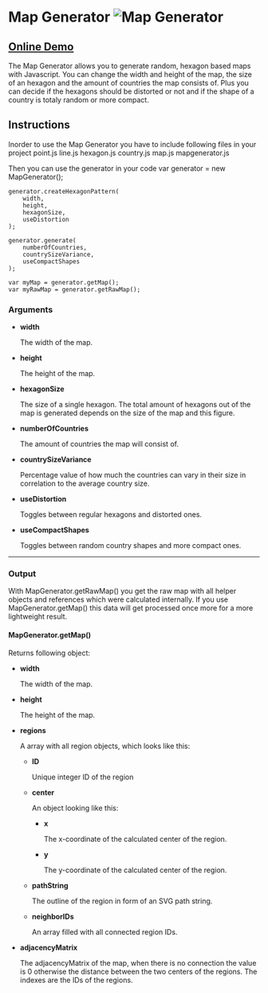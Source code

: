 Map Generator
![Map Generator](http://stravid.com/projects/mapgenerator/github-header.gif)
====

## [Online Demo](#)
The Map Generator allows you to generate random, hexagon based maps with Javascript. You can change the width and height of the map, the size of an hexagon and the amount of countries the map consists of. Plus you can decide if the hexagons should be distorted or not and if the shape of a country is totaly random or more compact.

## Instructions
Inorder to use the Map Generator you have to include following files in your project
    point.js
    line.js
    hexagon.js
    country.js
    map.js
    mapgenerator.js

Then you can use the generator in your code
    var generator = new MapGenerator();
            
    generator.createHexagonPattern(
        width, 
        height, 
        hexagonSize, 
        useDistortion
    );
                
    generator.generate(
        numberOfCountries, 
        countrySizeVariance, 
        useCompactShapes
    );
            
    var myMap = generator.getMap();
    var myRawMap = generator.getRawMap();
    
### Arguments
* **width**

    The width of the map.

* **height**

    The height of the map.

* **hexagonSize**

    The size of a single hexagon. The total amount of hexagons out of the map is generated depends on the size of the map and this figure.

* **numberOfCountries**

    The amount of countries the map will consist of.

* **countrySizeVariance**

    Percentage value of how much the countries can vary in their size in correlation to the average country size.

* **useDistortion**

    Toggles between regular hexagons and distorted ones.

* **useCompactShapes**

    Toggles between random country shapes and more compact ones.

---
### Output
With MapGenerator.getRawMap() you get the raw map with all helper objects and references which were calculated internally. If you use MapGenerator.getMap() this data will get processed once more for a more lightweight result.

#### MapGenerator.getMap()
Returns following object:

* **width**

    The width of the map.

* **height**

    The height of the map.

* **regions**

    A array with all region objects, which looks like this:
    * **ID**
    
        Unique integer ID of the region
    * **center**
    
        An object looking like this: 
        * **x**
        
            The x-coordinate of the calculated center of the region.
        * **y**
        
            The y-coordinate of the calculated center of the region.
    * **pathString**
    
        The outline of the region in form of an SVG path string.
        
    * **neighborIDs**
    
        An array filled with all connected region IDs.
    
* **adjacencyMatrix**
    
    The adjacencyMatrix of the map, when there is no connection the value is 0 otherwise the distance between the two centers of the regions. The indexes are the IDs of the regions.